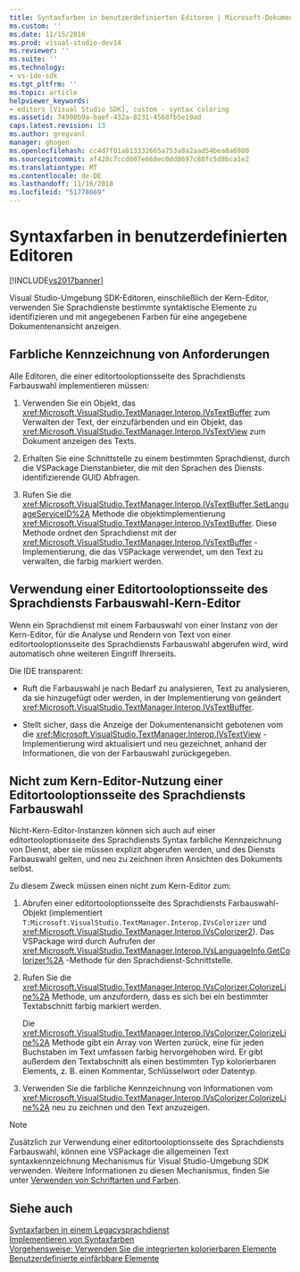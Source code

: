 ```yaml
---
title: Syntaxfarben in benutzerdefinierten Editoren | Microsoft-Dokumentation
ms.custom: ''
ms.date: 11/15/2016
ms.prod: visual-studio-dev14
ms.reviewer: ''
ms.suite: ''
ms.technology:
- vs-ide-sdk
ms.tgt_pltfrm: ''
ms.topic: article
helpviewer_keywords:
- editors [Visual Studio SDK], custom - syntax coloring
ms.assetid: 74900b9a-baef-432a-8231-4568fb5e19ad
caps.latest.revision: 13
ms.author: gregvanl
manager: ghogen
ms.openlocfilehash: cc4d7f01a813332665a753a8a2aad54bea8a6980
ms.sourcegitcommit: af428c7ccd007e668ec0dd8697c88fc5d8bca1e2
ms.translationtype: MT
ms.contentlocale: de-DE
ms.lasthandoff: 11/16/2018
ms.locfileid: "51778669"
---
```

# <a name="syntax-coloring-in-custom-editors"></a>Syntaxfarben in benutzerdefinierten Editoren
[!INCLUDE[vs2017banner](../includes/vs2017banner.md)]

Visual Studio-Umgebung SDK-Editoren, einschließlich der Kern-Editor, verwenden Sie Sprachdienste bestimmte syntaktische Elemente zu identifizieren und mit angegebenen Farben für eine angegebene Dokumentenansicht anzeigen.  
  
## <a name="colorization-requirements"></a>Farbliche Kennzeichnung von Anforderungen  
 Alle Editoren, die einer editortooloptionsseite des Sprachdiensts Farbauswahl implementieren müssen:  
  
1.  Verwenden Sie ein Objekt, das <xref:Microsoft.VisualStudio.TextManager.Interop.IVsTextBuffer> zum Verwalten der Text, der einzufärbenden und ein Objekt, das <xref:Microsoft.VisualStudio.TextManager.Interop.IVsTextView> zum Dokument anzeigen des Texts.  
  
2.  Erhalten Sie eine Schnittstelle zu einem bestimmten Sprachdienst, durch die VSPackage Dienstanbieter, die mit den Sprachen des Diensts identifizierende GUID Abfragen.  
  
3.  Rufen Sie die <xref:Microsoft.VisualStudio.TextManager.Interop.IVsTextBuffer.SetLanguageServiceID%2A> Methode die objektimplementierung <xref:Microsoft.VisualStudio.TextManager.Interop.IVsTextBuffer>. Diese Methode ordnet den Sprachdienst mit der <xref:Microsoft.VisualStudio.TextManager.Interop.IVsTextBuffer> -Implementierung, die das VSPackage verwendet, um den Text zu verwalten, die farbig markiert werden.  
  
## <a name="core-editor-usage-of-a-language-services-colorizer"></a>Verwendung einer Editortooloptionsseite des Sprachdiensts Farbauswahl-Kern-Editor  
 Wenn ein Sprachdienst mit einem Farbauswahl von einer Instanz von der Kern-Editor, für die Analyse und Rendern von Text von einer editortooloptionsseite des Sprachdiensts Farbauswahl abgerufen wird, wird automatisch ohne weiteren Eingriff Ihrerseits.  
  
 Die IDE transparent:  
  
-   Ruft die Farbauswahl je nach Bedarf zu analysieren, Text zu analysieren, da sie hinzugefügt oder werden, in der Implementierung von geändert <xref:Microsoft.VisualStudio.TextManager.Interop.IVsTextBuffer>.  
  
-   Stellt sicher, dass die Anzeige der Dokumentenansicht gebotenen vom die <xref:Microsoft.VisualStudio.TextManager.Interop.IVsTextView> -Implementierung wird aktualisiert und neu gezeichnet, anhand der Informationen, die von der Farbauswahl zurückgegeben.  
  
## <a name="non-core-editor-usage-of-a-language-services-colorizer"></a>Nicht zum Kern-Editor-Nutzung einer Editortooloptionsseite des Sprachdiensts Farbauswahl  
 Nicht-Kern-Editor-Instanzen können sich auch auf einer editortooloptionsseite des Sprachdiensts Syntax farbliche Kennzeichnung von Dienst, aber sie müssen explizit abgerufen werden, und des Diensts Farbauswahl gelten, und neu zu zeichnen ihren Ansichten des Dokuments selbst.  
  
 Zu diesem Zweck müssen einen nicht zum Kern-Editor zum:  
  
1.  Abrufen einer editortooloptionsseite des Sprachdiensts Farbauswahl-Objekt (implementiert `T:Microsoft.VisualStudio.TextManager.Interop.IVsColorizer` und <xref:Microsoft.VisualStudio.TextManager.Interop.IVsColorizer2>). Das VSPackage wird durch Aufrufen der <xref:Microsoft.VisualStudio.TextManager.Interop.IVsLanguageInfo.GetColorizer%2A> -Methode für den Sprachdienst-Schnittstelle.  
  
2.  Rufen Sie die <xref:Microsoft.VisualStudio.TextManager.Interop.IVsColorizer.ColorizeLine%2A> Methode, um anzufordern, dass es sich bei ein bestimmter Textabschnitt farbig markiert werden.  
  
     Die <xref:Microsoft.VisualStudio.TextManager.Interop.IVsColorizer.ColorizeLine%2A> Methode gibt ein Array von Werten zurück, eine für jeden Buchstaben im Text umfassen farbig hervorgehoben wird. Er gibt außerdem den Textabschnitt als einen bestimmten Typ kolorierbaren Elements, z. B. einen Kommentar, Schlüsselwort oder Datentyp.  
  
3.  Verwenden Sie die farbliche Kennzeichnung von Informationen vom <xref:Microsoft.VisualStudio.TextManager.Interop.IVsColorizer.ColorizeLine%2A> neu zu zeichnen und den Text anzuzeigen.  
  
> [!NOTE]
>  Zusätzlich zur Verwendung einer editortooloptionsseite des Sprachdiensts Farbauswahl, können eine VSPackage die allgemeinen Text syntaxkennzeichnung Mechanismus für Visual Studio-Umgebung SDK verwenden. Weitere Informationen zu diesen Mechanismus, finden Sie unter [Verwenden von Schriftarten und Farben](../extensibility/using-fonts-and-colors.md).  
  
## <a name="see-also"></a>Siehe auch  
 [Syntaxfarben in einem Legacysprachdienst](../extensibility/internals/syntax-coloring-in-a-legacy-language-service.md)   
 [Implementieren von Syntaxfarben](../extensibility/internals/implementing-syntax-coloring.md)   
 [Vorgehensweise: Verwenden Sie die integrierten kolorierbaren Elemente](../extensibility/internals/how-to-use-built-in-colorable-items.md)   
 [Benutzerdefinierte einfärbbare Elemente](../extensibility/internals/custom-colorable-items.md)

